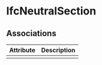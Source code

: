 IfcNeutralSection
=================
Associations
------------
| Attribute   | Description   |
|-------------|---------------|
|             |               |

